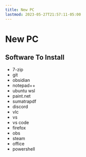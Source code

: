 ```yaml
---
title: New PC
lastmod: 2023-05-27T21:57:11-05:00
---
```

# New PC
## Software To Install
* 7-zip
* git
* obsidian
* notepad++
* ubuntu wsl
* paint.net
* sumatrapdf
* discord
* vlc
* vs
* vs code
* firefox
* obs
* steam
* office
* powershell
